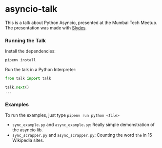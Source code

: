 # asyncio-talk

This is a talk about Python Asyncio, presented at the Mumbai Tech Meetup. The presentation was made with [Slydes](https://github.com/jonatasbaldin/slydes). 

### Running the Talk
Install the dependencies:
```bash
pipenv install
```

Run the talk in a Python Interpreter:
```python
from talk import talk

talk.next()
...
```

### Examples
To run the examples, just type `pipenv run python <file>`

* `sync_example.py` and `async_example.py`: Really simple demonstration of the asyncio lib.
* `sync_scrapper.py` and `async_scrapper.py`: Counting the word `the` in 15 Wikipedia sites.
